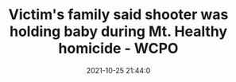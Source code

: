 ---
"title": "Victim's family said shooter was holding baby during Mt. Healthy homicide - WCPO"
"date": "2021-10-25 21:44:0"
"feed_name": "GOOGLENEWSCONSTRUCTION"
"feed_website": "https://news.google.com/search?q=construction%2Bincident&hl=en-US&gl=US&ceid=US:en"
"feed_rss": "https://news.google.com/rss/search?q=construction%2Bincident&hl=en-US&gl=US&ceid=US:en"
"link": "https://www.wcpo.com/news/local-news/family-says-shooter-was-holding-baby-during-mt-healthy-homicide"
"source": "{'href': 'https://www.wcpo.com', 'title': 'WCPO'}"
"file": "_posts/2021-1-1-cb53e1dd544c0dfb3937a3f5f223e87d7571802c.md"
"accident": "0"
"drilling": "0"
"dead": "0"
"injured": "0"
"arrested": "0"
"place": "unknown place"
"where": "unknown site"
"causes": "unknown"
"place_uri": "unknown place"
---